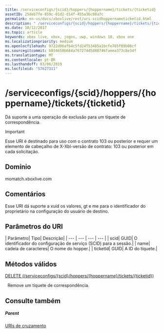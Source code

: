 ```yaml
---
title: /serviceconfigs/{scid}/hoppers/{hoppername}/tickets/{ticketid}
assetID: 25deb7fe-859c-01d2-d14f-455a36c08a7c
permalink: en-us/docs/xboxlive/rest/uri-scidhoppernameticketid.html
description: " /serviceconfigs/{scid}/hoppers/{hoppername}/tickets/{ticketid}"
ms.date: 10/12/2017
ms.topic: article
keywords: xbox live, xbox, jogos, uwp, windows 10, xbox one
ms.localizationpriority: medium
ms.openlocfilehash: 9722d06af64c5fd24f53485a1bcfe765f89b08cf
ms.sourcegitcommit: b034650b684a767274d5d88746faeea373c8e34f
ms.translationtype: MT
ms.contentlocale: pt-BR
ms.lasthandoff: 03/06/2019
ms.locfileid: "57627311"
---
```

# <a name="serviceconfigsscidhoppershoppernameticketsticketid"></a>/serviceconfigs/{scid}/hoppers/{hoppername}/tickets/{ticketid}

Dá suporte a uma operação de exclusão para um tíquete de correspondência.

> [!IMPORTANT]
> Esse URI é destinado para uso com o contrato 103 ou posterior e requer um elemento de cabeçalho de X-Xbl-versão de contrato: 103 ou posterior em cada solicitação.

<a id="ID4ER"></a>


## <a name="domain"></a>Domínio
momatch.xboxlive.com  
<a id="ID4EW"></a>


## <a name="remarks"></a>Comentários
Esse URI dá suporte a xuid os valores, gt e me para o identificador do proprietário na configuração do usuário de destino.  
<a id="ID4E2"></a>


## <a name="uri-parameters"></a>Parâmetros do URI

| Parâmetro| Tipo| Descrição|
| --- | --- | --- | --- |
| scid| GUID| O identificador do configuração de serviço (SCID) para a sessão.|
| name| cadeia de caracteres| O nome do hopper.|
| ticketId| GUID| A ID do tíquete.|

<a id="ID4EJC"></a>


## <a name="valid-methods"></a>Métodos válidos

[DELETE (/serviceconfigs/{scid}/hoppers/{hoppername}/tickets/{ticketid})](uri-scidhoppernameticketiddelete.md)

&nbsp;&nbsp;Remove um tíquete de correspondência.

<a id="ID4ETC"></a>


## <a name="see-also"></a>Consulte também

<a id="ID4EVC"></a>


##### <a name="parent"></a>Parent  

[URIs de cruzamento](atoc-reference-matchtickets.md)
